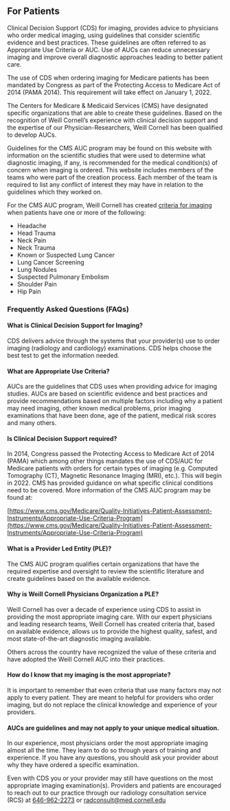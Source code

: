 ## For Patients

Clinical Decision Support (CDS) for imaging, provides advice to physicians who order medical imaging, using guidelines that consider scientific evidence and best practices. These guidelines are often referred to as Appropriate Use Criteria or AUC. Use of AUCs can reduce unnecessary imaging and improve overall diagnostic approaches leading to better patient care.

The use of CDS when ordering imaging for Medicare patients has been mandated by Congress as part of the Protecting Access to Medicare Act of 2014 (PAMA 2014). This requirement will take effect on January 1, 2022.

The Centers for Medicare & Medicaid Services (CMS) have designated specific organizations that are able to create these guidelines. Based on the recognition of Weill Cornell’s experience with clinical decision support and the expertise of our Physician-Researchers, Weill Cornell has been qualified to develop AUCs.

Guidelines for the CMS AUC program may be found on this website with information on the scientific studies that were used to determine what diagnostic imaging, if any, is recommended for the medical condition(s) of concern when imaging is ordered. This website includes members of the teams who were part of the creation process. Each member of the team is required to list any conflict of interest they may have in relation to the guidelines which they worked on.

For the CMS AUC program, Weill Cornell has created [criteria for imaging](./auc.html) when patients have one or more of the following:

* Headache
* Head Trauma
* Neck Pain
* Neck Trauma
* Known or Suspected Lung Cancer
* Lung Cancer Screening
* Lung Nodules
* Suspected Pulmonary Embolism
* Shoulder Pain
* Hip Pain

### Frequently Asked Questions (FAQs)

#### What is Clinical Decision Support for Imaging?

CDS delivers advice through the systems that your provider(s) use to order imaging (radiology and cardiology) examinations. CDS helps choose the best test to get the information needed.

#### What are Appropriate Use Criteria?

AUCs are the guidelines that CDS uses when providing advice for imaging studies. AUCs are based on scientific evidence and best practices and provide recommendations based on multiple factors including why a patient may need imaging, other known medical problems, prior imaging examinations that have been done, age of the patient, medical risk scores and many others.

#### Is Clinical Decision Support required?

In 2014, Congress passed the Protecting Access to Medicare Act of 2014 (PAMA) which among other things mandates the use of CDS/AUC for Medicare patients with orders for certain types of imaging (e.g. Computed Tomography (CT), Magnetic Resonance Imaging (MRI), etc.). This will begin in 2022. CMS has provided guidance on what specific clinical conditions need to be covered. More information of the CMS AUC program may be found at:

[https://www.cms.gov/Medicare/Quality-Initiatives-Patient-Assessment-Instruments/Appropriate-Use-Criteria-Program](https://www.cms.gov/Medicare/Quality-Initiatives-Patient-Assessment-Instruments/Appropriate-Use-Criteria-Program)

#### What is a Provider Led Entity (PLE)?

The CMS AUC program qualifies certain organizations that have the required expertise and oversight to review the scientific literature and create guidelines based on the available evidence.

#### Why is Weill Cornell Physicians Organization a PLE?

Weill Cornell has over a decade of experience using CDS to assist in providing the most appropriate imaging care. With our expert physicians and leading research teams, Weill Cornell has created criteria that, based on available evidence, allows us to provide the highest quality, safest, and most state-of-the-art diagnostic imaging available.

Others across the country have recognized the value of these criteria and have adopted the Weill Cornell AUC into their practices.

#### How do I know that my imaging is the most appropriate?

It is important to remember that even criteria that use many factors may not apply to every patient. They are meant to helpful for providers who order imaging, but do not replace the clinical knowledge and experience of your providers.

#### AUCs are guidelines and may not apply to your unique medical situation.

In our experience, most physicians order the most appropriate imaging almost all the time. They learn to do so through years of training and experience. If you have any questions, you should ask your provider about why they have ordered a specific examination.

Even with CDS you or your provider may still have questions on the most appropriate imaging examination(s). Providers and patients are encouraged to reach out to our practice through our radiology consultation service (RCS) at [646-962-2273](tel:6469622273) or [radconsult@med.cornell.edu](mailto:radconsult@med.cornell.edu)

